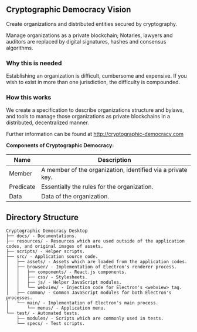 ## Cryptographic Democracy Vision
Create organizations and distributed entities secured by cryptography.

Manage organizations as a private blockchain; Notaries, lawyers and auditors are replaced by digital signatures, hashes and consensus algorithms.

### Why this is needed
Establishing an organization is difficult, cumbersome and expensive. If you wish to exist in more than one jurisdiction, the difficulty is compounded.

### How this works
We create a specification to describe organizations structure and bylaws, and tools to manage those organizations as private blockchains in a distributed, decentralized manner.




Further information can be found at <http://cryptographic-democracy.com>

**Components of Cryptographic Democracy:**

| Name | Description |
|---|---|
| Member | A member of the organization, identified via a private key. |
| Predicate | Essentially the rules for the organization. |
| Data | Data of the organization. |

## Directory Structure

```
Cryptographic Democracy Desktop
├── docs/ - Documentations.
├── resources/ - Resources which are used outside of the application codes, and original images of assets.
├── scripts/ - Helper scripts.
├── src/ - Application source code.
│   ├── assets/ - Assets which are loaded from the application codes.
│   ├── browser/ - Implementation of Electron's renderer process.
│   │   ├── components/ - React.js components.
│   │   ├── css/ - Stylesheets.
│   │   ├── js/ - Helper JavaScript modules.
│   │   └── webview/ - Injection code for Electron's <webview> tag.
│   ├── common/ - Common JavaScript modules for both Electron's processes.
│   └── main/ - Implementation of Electron's main process.
│       └── menus/ - Application menu.
└── test/ - Automated tests.
    ├── modules/ - Scripts which are commonly used in tests.
    └── specs/ - Test scripts.
```
